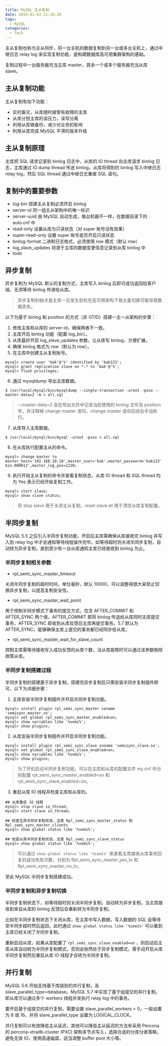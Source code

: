```yaml
---
title: MySQL 主从复制
date: 2019-01-03 21:16:39
tags:
  - MySQL
categories:
  - Tech
---
```


主从复制也称为主从同步，将一台主机的数据复制到另一台或多台主机上，通过中继日志 relay log 来实现复制功能，是构建数据库高可用集群架构的基础。

复制过程中一台服务器充当主库 master，其余一个或多个服务器充当从库 slave。





<!-- more -->

## 主从复制功能

主从复制有如下功能：

* 实时备灾，从库随时接管有故障的主库
* 从库分担主库的读压力，读写分离
* 利用从库做备份，减少对业务的影响
* 利用从库完成 MySQL 平滑的版本升级



## 主从复制原理

主库把 SQL 请求记录到 binlog 日志中，从库的 IO thread 向主库请求 binlog 日志，主库通过 IO dump thread 传送 binlog，从库将得到的 binlog 写入中继日志 relay log，然后 SQL thread 通过中继日志重做 SQL 语句。



## 复制中的重要参数

* log-bin 搭建主从复制必须开启 binlog
* server-id 同一组主从架构中的唯一标识
* server-uuid 由 MySQL 自动生成，每台机器不一样，在数据目录下的 auto.cnf 中
* read-only 设置从库为只读状态（对 super 账号没有效果）
* super-read-only 设置 super 账号是否开启只读状态
* binlog-format 二进制日志格式，必须使用 row 模式（默认 row）
* log_slave_updates 将源于主库的数据变更信息记录到从库 binlog 中
* todo



## 异步复制

异步复制为 MySQL 默认的复制方式，主库写入 binlog 后即可成功返回给客户端，无须等待 binlog 传递给从库。

> 异步复制的缺点是主库一旦发生宕机在高可用架构下做主备切换可能导致数据丢失。

以下为基于 binlog 和 position 的方式（非 GTID）搭建一主一从架构的步骤：

1. 修改主库和从库的 server-id，确保两者不一致。
2. 主库开启 binlog 功能（配置 log_bin）。
3. 从库最好开启 log_slave_updates 参数，让从库写 binlog，方便扩展。
4. 确保 binlog 格式为 row（默认为 row）。
5. 在主库中创建主从复制账号。

```mysql
mysql> create user 'bak'@'%' identified by 'bak123';
mysql> grant replication slave on *.* to 'bak'@'%';
mysql> flush privileges;
```

6. 通过 mysqldump 导出主库数据。

```shell
$ /usr/local/mysql/bin/mysqldump --single-transaction -uroot -pxxx --master-data=2 -A > all.sql
```

> --master-data=2 会在导出文件中记录当前使用的 binlog 文件及 position 号，并注释掉 change master 语句，change master 语句后续会手动执行。

7. 从库导入主库数据。

```shell
$ /usr/local/mysql/bin/mysql -uroot -pxxx < all.sql
```

8. 在从库执行配置主从的命令。

```mysql
mysql> change master to master_host='192.168.10.10',master_user='bak',master_password='bak123',master_port=3306,master_log_file='master-bin.000012',master_log_pos=1230;
```

9. 执行开始主从复制的命令并查看复制状态，从库 IO thread 和 SQL thread 均为 Yes 表示已经开始复制工作。

```mysql
mysql> start slave;
mysql> show slave status;
```

> 另 stop slave 用于关闭主从复制，reset slave all 用于清空从库复制配置。



## 半同步复制

MySQL 5.5 之后引入半同步复制功能，开启后主库需确保从库接收完 binlog 并写入到 relay log 中才会通知等待线程操作完毕。如等待超时则关闭半同步复制，自动转为异步复制，直到至少有一台从库通知主库已经接收到 binlog 为止。



### 半同步复制相关参数

* rpl_semi_sync_master_timeout

关闭半同步复制的超时时间，单位毫秒，默认 10000，可以调整得很大来禁止切换异步复制，以提高复制安全性。

* rpl_semi_sync_master_wait_point

用于控制半同步模式下事务的提交方式，包含 AFTER_COMMIT 和 AFTER_SYNC 两个值，AFTER_COMMIT 即将 binlog 传送给从库同时主库提交事务，AFTER_SYNC 即收到从库反馈后主库再提交事务。5.7 默认为 AFTER_SYNC，能够确保主库上提交的事务都已经同步给从库。

* rpl_semi_sync_master_wait_for_slave_count

控制主库需等待接收写入成功反馈的从库个数，当从库故障时可以通过该参数剔除故障从库。



### 半同步复制搭建过程

半同步复制的搭建基于异步复制，搭建完异步复制后只需安装半同步复制插件即可，以下为详细步骤：

1. 主库安装半同步复制插件并开启半同步复制功能。

```mysql
mysql> install plugin rpl_semi_sync_master soname 'semisync_master.so';
mysql> set global rpl_semi_sync_master_enabled=on;
mysql> show variables like '%semi%';
mysql> show plugins;
```

2. 从库安装半同步复制插件并开启半同步复制功能。

```mysql
mysql> install plugin rpl_semi_sync_slave soname 'semisync_slave.so';
mysql> set global rpl_semi_sync_slave_enabled=on;
mysql> show variables like '%semi%';
mysql> show plugins;
```

> 为了开机启动半同步复制功能，可以在主库和从库的配置文件 my.cnf 中分别配置 rpl_semi_sync_master_enabled=on 和 rpl_semi_sync_slave_enabled=on。

3. 重启从库 IO 线程并检查主库和从库的。

```mysql
## 从库重启 IO 线程
mysql> stop slave io_thread;
mysql> start slave io_thread;

## 检查主库半同步复制状态，注意 Rpl_semi_sync_master_status 和 Rpl_semi_sync_master_clients
mysql> show global status like '%semi%';

## 检查从库半同步复制状态，注意 Rpl_semi_sync_slave_status
mysql> show global status like '%semi%';
```

> 可以通过 `show global status like '%semi%'` 来查看主库接收从库事务回复的成功失败次数，分别为 Rpl_semi_sync_master_yes_tx 和 Rpl_semi_sync_master_no_tx。

至此 MySQL 半同步复制搭建成功。



### 半同步复制和异步复制切换

半同步复制状态下，如等待超时则关闭半同步复制，自动转为异步复制，当主库接收到来自从库的 binlog 反馈后会重新转为半同步复制。

比如在半同步复制状态下关闭从库，在主库中写入数据，写入数据的 SQL 会等待至半同步超时然后返回，此时通过 `show global status like '%semi%'` 可以看到主库已经关闭了半同步复制。

重新启动从库，如果从库配置了 `rpl_semi_sync_slave_enabled=on` ，则启动后主库从库自动转为半同步复制模式，否则会依然处于异步复制模式，需手动开启从库半同步复制然后重启从库 IO 线程才会转为半同步复制。



## 并行复制

MySQL 5.6 开始支持基于库级别的并行复制，及 slave_parallel_type=database。MySQL 5.7 中实现了基于组提交的并行复制，即从库可以通过多个 workers 线程并发执行 relay log 中的事务。

要开启基于组提交的并行复制，需要设置 slave_parallel_workers > 0，一般设置为 8 或 16，并将 slave_parallel_type 设置为 LOGICAL_CLOCK。

并行复制可以有效降低主从延迟，其他可以降低主从延迟的方法有采用 Percona 的 percona-xtradb-cluster (PXC) 架构多节点写入，选择合适的分库分表策略，避免无效 IO，使用高速磁盘，适当调整 buffer pool 大小等。